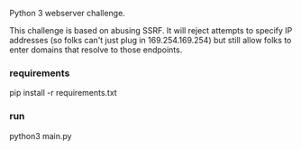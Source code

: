 Python 3 webserver challenge.

This challenge is based on abusing SSRF. It will reject attempts to 
specify IP addresses (so folks can't just plug in 169.254.169.254) but 
still allow folks to enter domains that resolve to those endpoints.

### requirements
pip install -r requirements.txt

### run
python3 main.py

